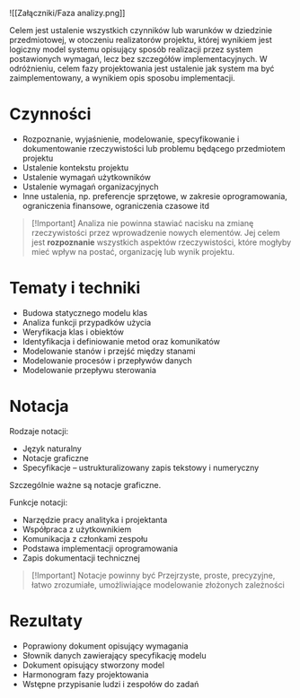 ![[Załączniki/Faza analizy.png]]

Celem jest ustalenie wszystkich czynników lub warunków w dziedzinie przedmiotowej, w otoczeniu realizatorów projektu, której wynikiem jest logiczny model systemu opisujący sposób realizacji przez system postawionych wymagań, lecz bez szczegółów implementacyjnych. W odróżnieniu, celem fazy projektowania jest ustalenie jak system ma być zaimplementowany, a wynikiem opis sposobu implementacji.

# Czynności
- Rozpoznanie, wyjaśnienie, modelowanie, specyfikowanie i dokumentowanie rzeczywistości lub problemu będącego przedmiotem projektu
- Ustalenie kontekstu projektu
- Ustalenie wymagań użytkowników
- Ustalenie wymagań organizacyjnych
- Inne ustalenia, np. preferencje sprzętowe, w zakresie oprogramowania, ograniczenia finansowe, ograniczenia czasowe itd

>[!Important] Analiza nie powinna stawiać nacisku na zmianę rzeczywistości przez wprowadzenie nowych elementów. Jej celem jest **rozpoznanie** wszystkich aspektów rzeczywistości, które mogłyby mieć wpływ na postać, organizację lub wynik projektu.

# Tematy i techniki
- Budowa statycznego modelu klas
- Analiza funkcji przypadków użycia
- Weryfikacja klas i obiektów
- Identyfikacja i definiowanie metod oraz komunikatów
- Modelowanie stanów i przejść między stanami
- Modelowanie procesów i przepływów danych
- Modelowanie przepływu sterowania

# Notacja
Rodzaje notacji:
- Język naturalny
- Notacje graficzne
- Specyfikacje – ustrukturalizowany zapis tekstowy i numeryczny

Szczególnie ważne są notacje graficzne.

Funkcje notacji:
- Narzędzie pracy analityka i projektanta
- Współpraca z użytkownikiem
- Komunikacja z członkami zespołu
- Podstawa implementacji oprogramowania
- Zapis dokumentacji technicznej

>[!Important] Notacje powinny być
> Przejrzyste, proste, precyzyjne, łatwo zrozumiałe, umożliwiające modelowanie złożonych zależności

# Rezultaty
- Poprawiony dokument opisujący wymagania
- Słownik danych zawierający specyfikację modelu
- Dokument opisujący stworzony model
- Harmonogram fazy projektowania
- Wstępne przypisanie ludzi i zespołów do zadań